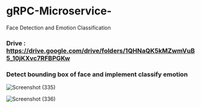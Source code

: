 # gRPC-Microservice-
Face Detection and Emotion Classification

### Drive : https://drive.google.com/drive/folders/1QHNaQK5kMZwmVuB5_10jKXvc7RFBPGKw

### Detect bounding box of face and implement classify emotion

![Screenshot (335)](https://user-images.githubusercontent.com/100022706/223026355-ae0458d6-9035-4db6-a232-5351f1ac86f1.png)

![Screenshot (336)](https://user-images.githubusercontent.com/100022706/223026625-debfcc31-be6d-4e1b-a889-d095fa9e6549.png)
